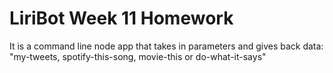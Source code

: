 # LiriBot Week 11 Homework
It is a command line node app that takes in parameters and gives back data: "my-tweets, spotify-this-song, movie-this or do-what-it-says"
